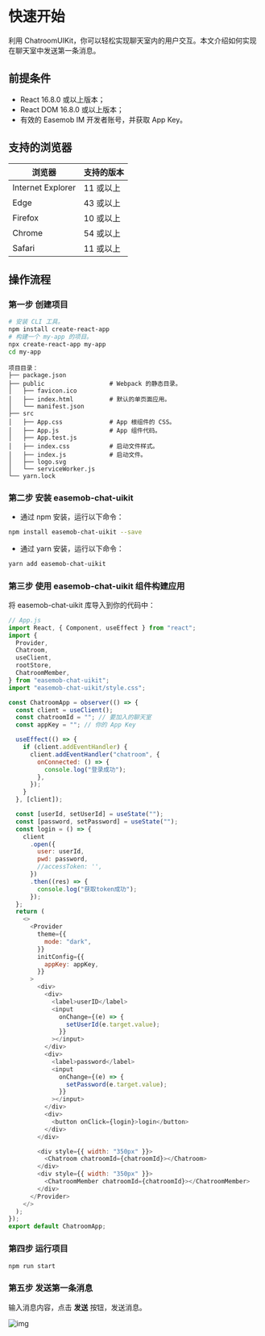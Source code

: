 # 快速开始

<Toc />

利用 ChatroomUIKit，你可以轻松实现聊天室内的用户交互。本文介绍如何实现在聊天室中发送第一条消息。

## 前提条件

- React 16.8.0 或以上版本；
- React DOM 16.8.0 或以上版本；
- 有效的 Easemob IM 开发者账号，并获取 App Key。

## 支持的浏览器

| 浏览器            | 支持的版本 |
| ----------------- | ---------- |
| Internet Explorer | 11 或以上  |
| Edge              | 43 或以上  |
| Firefox           | 10 或以上  |
| Chrome            | 54 或以上  |
| Safari            | 11 或以上  |

## 操作流程

### 第一步 创建项目

```bash
# 安装 CLI 工具。
npm install create-react-app
# 构建一个 my-app 的项目。
npx create-react-app my-app
cd my-app
```

```
项目目录：
├── package.json
├── public                  # Webpack 的静态目录。
│   ├── favicon.ico
│   ├── index.html          # 默认的单页面应用。
│   └── manifest.json
├── src
│   ├── App.css             # App 根组件的 CSS。
│   ├── App.js              # App 组件代码。
│   ├── App.test.js
│   ├── index.css           # 启动文件样式。
│   ├── index.js            # 启动文件。
│   ├── logo.svg
│   └── serviceWorker.js
└── yarn.lock
```

### 第二步 安装 easemob-chat-uikit

- 通过 npm 安装，运行以下命令：

```bash
npm install easemob-chat-uikit --save
```

- 通过 yarn 安装，运行以下命令：

```bash
yarn add easemob-chat-uikit
```

### 第三步 使用 easemob-chat-uikit 组件构建应用

将 easemob-chat-uikit 库导入到你的代码中：

```javascript
// App.js
import React, { Component, useEffect } from "react";
import {
  Provider,
  Chatroom,
  useClient,
  rootStore,
  ChatroomMember,
} from "easemob-chat-uikit";
import "easemob-chat-uikit/style.css";

const ChatroomApp = observer(() => {
  const client = useClient();
  const chatroomId = ""; // 要加入的聊天室
  const appKey = ""; // 你的 App Key

  useEffect(() => {
    if (client.addEventHandler) {
      client.addEventHandler("chatroom", {
        onConnected: () => {
          console.log("登录成功");
        },
      });
    }
  }, [client]);

  const [userId, setUserId] = useState("");
  const [password, setPassword] = useState("");
  const login = () => {
    client
      .open({
        user: userId,
        pwd: password,
        //accessToken: '',
      })
      .then((res) => {
        console.log("获取token成功");
      });
  };
  return (
    <>
      <Provider
        theme={{
          mode: "dark",
        }}
        initConfig={{
          appKey: appKey,
        }}
      >
        <div>
          <div>
            <label>userID</label>
            <input
              onChange={(e) => {
                setUserId(e.target.value);
              }}
            ></input>
          </div>
          <div>
            <label>password</label>
            <input
              onChange={(e) => {
                setPassword(e.target.value);
              }}
            ></input>
          </div>
          <div>
            <button onClick={login}>login</button>
          </div>
        </div>

        <div style={{ width: "350px" }}>
          <Chatroom chatroomId={chatroomId}></Chatroom>
        </div>
        <div style={{ width: "350px" }}>
          <ChatroomMember chatroomId={chatroomId}></ChatroomMember>
        </div>
      </Provider>
    </>
  );
});
export default ChatroomApp;
```

### 第四步 运行项目

```bash
npm run start
```

### 第五步 发送第一条消息

输入消息内容，点击 **发送** 按钮，发送消息。

![img](@static/images/uikit/chatroomweb/chatroom.png)